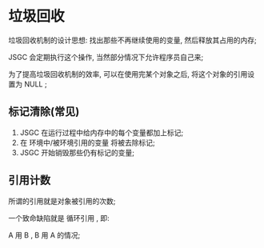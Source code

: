 # 垃圾回收

垃圾回收机制的设计思想: 找出那些不再继续使用的变量, 然后释放其占用的内存;

JSGC 会定期执行这个操作, 当然部分情况下允许程序员自己来;

 

为了提高垃圾回收机制的效率, 可以在使用完某个对象之后, 将这个对象的引用设置为 NULL ;
 

## 标记清除(常见)

1. JSGC 在运行过程中给内存中的每个变量都加上标记; 
2. 在 环境中/被环境引用的变量 将被去除标记; 
3. JSGC 开始销毁那些仍有标记的变量;

 

## 引用计数

所谓的引用就是对象被引用的次数;

一个致命缺陷就是 循环引用 , 即:

 A 用 B , B 用 A 的情况;
